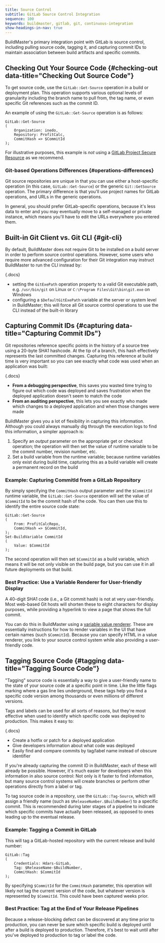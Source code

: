 ```yaml
---
title: Source Control
subtitle: GitLab Source Control Integration
sequence: 100
keywords: buildmaster, gitlab, git, continuous-integration
show-headings-in-nav: true
---
```


BuildMaster's primary integration point with GitLab is source control, including pulling source code, tagging it, and capturing commit IDs to maintain association between build artifacts and specific commits.

## Checking Out Your Source Code {#checking-out data-title="Checking Out Source Code"}

To get source code, use the `GitLab::Get-Source` operation in a build or deployment plan. This operation supports various optional levels of granularity including the branch name to pull from, the tag name, or even specific Git references such as the commit ID.

An example of using the `GitLab::Get-Source` operation is as follows:

```
GitLab::Get-Source
(
    Organization: inedo,
    Repository: ProfitCalc,
    CommitHash => $CommitId
);
```
For illustrative purposes, this example is *not* using a [GitLab Project Secure Resource](../gitlab#connecting-and-authenticating) as we recommend. 


### Git-based Operations Differences {#operations-differences}

Git source repositories are unique in that you can use either a host-specific operation (in this case, `GitLab::Get-Source`) or the generic `Git::GetSource` operation. The primary difference is that you'll use project names for GitLab operations, and URLs in the generic operations.

In general, you should prefer GitLab-specific operations, because it's less data to enter and you may eventually move to a self-managed or private instance, which means you'll have to edit the URLs everywhere you entered them.

## Built-in Git Client vs. Git CLI {#git-cli}

By default, BuildMaster does not require Git to be installed on a build server in order to perform source control operations. However, some users who require more advanced configuration for their Git integration may instruct BuildMaster to run the CLI instead by:

{.docs}
 - setting the `GitExePath` operation property to a valid Git executable path, e.g. `/usr/bin/git` on Linux or `C:\Program Files\Git\bin\git.exe` on Windows
 - configuring a `$DefaultGitExePath` variable at the server or system level in BuildMaster; this will force all Git source control operations to use the CLI instead of the built-in library

## Capturing Commit IDs {#capturing data-title="Capturing Commit IDs"}

Git repositories reference specific points in the history of a source tree using a 20-byte SHA1 hashcode. At the tip of a branch, this hash effectively represents the last committed changes. Capturing this reference at build time is very important so you can see exactly what code was used when an application was built:

{.docs}
 - **From a debugging perspective**, this saves you wasted time trying to figure out which code was deployed and saves frustration when the deployed application doesn't seem to match the code
 - **From an auditing perspective**, this lets you see exactly who made which changes to a deployed application and when those changes were made

BuildMaster gives you a lot of flexibility in capturing this information. Although you could always manually dig through the execution logs to find this information, a simpler approach is:

 1. Specify an *output* parameter on the appropriate get or checkout operation; the operation will then set the value of runtime variable to be the commit number, revision number, etc.
 2. Set a build variable from the runtime variable; because runtime variables only exist during build time, capturing this as a build variable will create a permanent record on the build

### Example: Capturing CommitId from a GitLab Repository

By simply specifying the `CommitHash` output parameter and the `$CommitId` runtime variable, the `GitLab::Get-Source` operation will set the value of `$CommitId` to be the commit hash of the code. You can then use this to identify the entire source code state:

```
GitLab::Get-Source
(
    From: ProfitCalcRepo,
    CommitHash => $CommitId,
);
Set-BuildVariable CommitId  
(  
    Value: $CommitId  
);
```

The second operation will then set `$CommitId` as a build variable, which means it will be not only visible on the build page, but you can use it in all future deployments on that build.

### Best Practice: Use a Variable Renderer for User-friendly Display

A 40-digit SHA1 code (i.e., a Git commit hash) is not at very user-friendly. Most web-based Git hosts will shorten these to eight characters for display purposes, while providing a hyperlink to view a page that shows the full commit.

You can do this in BuildMaster using a [variable value renderer](/docs/buildmaster/administration/value-renderers). These are essentially instructions for how to render variables in the UI that have certain names (such `$CommitId`). Because you can specify HTML in a value renderer, you link to your source control system while also providing a user-friendly code.

## Tagging Source Code {#tagging data-title="Tagging Source Code"}

"Tagging" source code is essentially a way to give a user-friendly name to the state of your source code at a specific point in time. Like the little flags marking where a gas line lies underground, these tags help you find a specific code version among thousands or even millions of different versions.

Tags and labels can be used for all sorts of reasons, but they're most effective when used to identify which specific code was deployed to production. This makes it easy to:

{.docs}
 - Create a hotfix or patch for a deployed application
 - Give developers information about what code was deployed
 - Easily find and compare commits by tag/label name instead of obscure identifier

If you're already capturing the commit ID in BuildMaster, each of these will already be possible. However, it's much easier for developers when this information in also source control: Not only is it faster to find information, but many source control systems will create branches or perform other operations directly from a label or tag.

To tag source code in a repository, use the `GitLab::Tag-Source`, which will assign a friendly name (such as `$ReleaseNumber.$BuildNumber`) to a specific commit. This is recommended during later stages of a pipeline to indicate which specific commits have actually been released, as opposed to ones leading up to the eventual release.

### Example: Tagging a Commit in GitLab

This will tag a GitLab-hosted repository with the current release and build number:

```
GitLab::Tag
(
    Credentials: Hdars-GitLab,
    Tag: $ReleaseName-$BuildNumber,
    CommitHash: $CommitId
);
```

By specifying `$CommitId` for the `CommitHash` parameter, this operation will likely not tag the current version of the code, but whatever version is represented by `$CommitId`. This could have been captured weeks prior.

### Best Practice: Tag at the End of Your Release Pipelines

Because a release-blocking defect can be discovered at any time prior to production, you can never be sure which specific build is deployed until after a build is deployed to production. Therefore, it's best to wait until after you've deployed to production to tag or label the code.